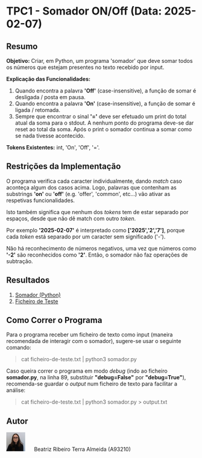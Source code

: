 # TPC1 - Somador ON/Off (Data: 2025-02-07)

## Resumo

**Objetivo:** Criar, em Python, um programa 'somador' que deve somar todos os números que estejam presentes no texto recebido por input.

**Explicação das Funcionalidades:**

1. Quando encontra a palavra **'Off'** (case-insensitive), a função de somar é desligada / posta em pausa.
2. Quando encontra a palavra **'On'** (case-insensitive), a função de somar é ligada / retomada.
3. Sempre que encontrar o sinal **'='** deve ser efetuado um print do total atual da soma para o stdout. A nenhum ponto do programa deve-se dar reset ao total da soma. Após o print o somador continua a somar como se nada tivesse acontecido.

**Tokens Existentes:** int, 'On', 'Off', '='.

## Restrições da Implementação

O programa verifica cada caracter individualmente, dando _match_ caso aconteça algum dos casos acima. Logo, palavras que contenham as substrings **'on'** ou **'off'** (e.g. 'offer', 'common', etc...) vão ativar as respetivas funcionalidades.

Isto também significa que nenhum dos _tokens_ tem de estar separado por espaços, desde que não dê match com outro _token_.

Por exemplo **'2025-02-07'** é interpretado como **\['2025','2','7'\]**, porque cada _token_ está separado por um caracter sem significado ('-').

Não há reconhecimento de números negativos, uma vez que números como **'-2'** são reconhecidos como **'2'**. Então, o somador não faz operações de subtração.

## Resultados

1. [Somador (Python)](somador.py)
2. [Ficheiro de Teste](Teste-Somador.txt)

## Como Correr o Programa

Para o programa receber um ficheiro de texto como input (maneira recomendada de interagir com o somador), sugere-se usar o seguinte comando:

> cat ficheiro-de-teste.txt | python3 somador.py

Caso queira correr o programa em modo _debug_ (indo ao ficheiro **somador.py**, na linha 89, substituir **"debug=False"** por **"debug=True"**), recomenda-se guardar o _output_ num ficheiro de texto para facilitar a análise:

> cat ficheiro-de-teste.txt | python3 somador.py > output.txt

## Autor

<img alt="Author Photo" src="../.assets/A93210.jpg" width="50" height="50"> &nbsp;&nbsp;&nbsp;&nbsp; Beatriz Ribeiro Terra Almeida (A93210)
